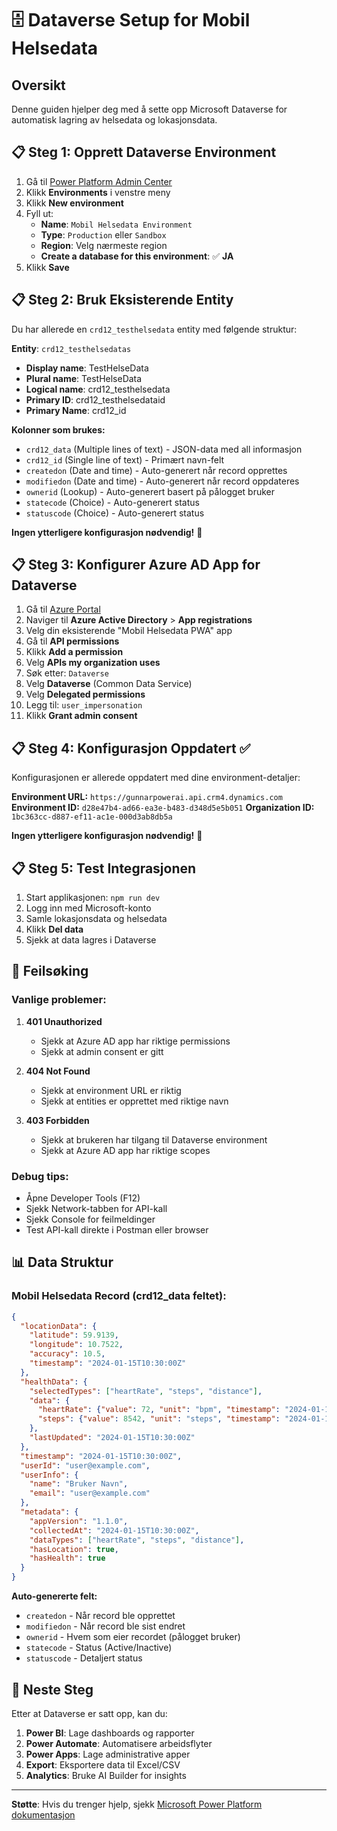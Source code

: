 # 🗄️ Dataverse Setup for Mobil Helsedata

## Oversikt
Denne guiden hjelper deg med å sette opp Microsoft Dataverse for automatisk lagring av helsedata og lokasjonsdata.

## 📋 Steg 1: Opprett Dataverse Environment

1. Gå til [Power Platform Admin Center](https://admin.powerplatform.microsoft.com)
2. Klikk **Environments** i venstre meny
3. Klikk **New environment**
4. Fyll ut:
   - **Name**: `Mobil Helsedata Environment`
   - **Type**: `Production` eller `Sandbox`
   - **Region**: Velg nærmeste region
   - **Create a database for this environment**: ✅ **JA**
5. Klikk **Save**

## 📋 Steg 2: Bruk Eksisterende Entity

Du har allerede en `crd12_testhelsedata` entity med følgende struktur:

**Entity**: `crd12_testhelsedatas`
- **Display name**: TestHelseData
- **Plural name**: TestHelseData
- **Logical name**: crd12_testhelsedata
- **Primary ID**: crd12_testhelsedataid
- **Primary Name**: crd12_id

**Kolonner som brukes:**
- `crd12_data` (Multiple lines of text) - JSON-data med all informasjon
- `crd12_id` (Single line of text) - Primært navn-felt
- `createdon` (Date and time) - Auto-generert når record opprettes
- `modifiedon` (Date and time) - Auto-generert når record oppdateres
- `ownerid` (Lookup) - Auto-generert basert på pålogget bruker
- `statecode` (Choice) - Auto-generert status
- `statuscode` (Choice) - Auto-generert status

**Ingen ytterligere konfigurasjon nødvendig!** 🎉

## 📋 Steg 3: Konfigurer Azure AD App for Dataverse

1. Gå til [Azure Portal](https://portal.azure.com)
2. Naviger til **Azure Active Directory** > **App registrations**
3. Velg din eksisterende "Mobil Helsedata PWA" app
4. Gå til **API permissions**
5. Klikk **Add a permission**
6. Velg **APIs my organization uses**
7. Søk etter: `Dataverse`
8. Velg **Dataverse** (Common Data Service)
9. Velg **Delegated permissions**
10. Legg til: `user_impersonation`
11. Klikk **Grant admin consent**

## 📋 Steg 4: Konfigurasjon Oppdatert ✅

Konfigurasjonen er allerede oppdatert med dine environment-detaljer:

**Environment URL:** `https://gunnarpowerai.api.crm4.dynamics.com`
**Environment ID:** `d28e47b4-ad66-ea3e-b483-d348d5e5b051`
**Organization ID:** `1bc363cc-d887-ef11-ac1e-000d3ab8db5a`

**Ingen ytterligere konfigurasjon nødvendig!** 🎉

## 📋 Steg 5: Test Integrasjonen

1. Start applikasjonen: `npm run dev`
2. Logg inn med Microsoft-konto
3. Samle lokasjonsdata og helsedata
4. Klikk **Del data**
5. Sjekk at data lagres i Dataverse

## 🔧 Feilsøking

### Vanlige problemer:

1. **401 Unauthorized**
   - Sjekk at Azure AD app har riktige permissions
   - Sjekk at admin consent er gitt

2. **404 Not Found**
   - Sjekk at environment URL er riktig
   - Sjekk at entities er opprettet med riktige navn

3. **403 Forbidden**
   - Sjekk at brukeren har tilgang til Dataverse environment
   - Sjekk at Azure AD app har riktige scopes

### Debug tips:

- Åpne Developer Tools (F12)
- Sjekk Network-tabben for API-kall
- Sjekk Console for feilmeldinger
- Test API-kall direkte i Postman eller browser

## 📊 Data Struktur

### Mobil Helsedata Record (crd12_data feltet):
```json
{
  "locationData": {
    "latitude": 59.9139,
    "longitude": 10.7522,
    "accuracy": 10.5,
    "timestamp": "2024-01-15T10:30:00Z"
  },
  "healthData": {
    "selectedTypes": ["heartRate", "steps", "distance"],
    "data": {
      "heartRate": {"value": 72, "unit": "bpm", "timestamp": "2024-01-15T10:30:00Z"},
      "steps": {"value": 8542, "unit": "steps", "timestamp": "2024-01-15T10:30:00Z"}
    },
    "lastUpdated": "2024-01-15T10:30:00Z"
  },
  "timestamp": "2024-01-15T10:30:00Z",
  "userId": "user@example.com",
  "userInfo": {
    "name": "Bruker Navn",
    "email": "user@example.com"
  },
  "metadata": {
    "appVersion": "1.1.0",
    "collectedAt": "2024-01-15T10:30:00Z",
    "dataTypes": ["heartRate", "steps", "distance"],
    "hasLocation": true,
    "hasHealth": true
  }
}
```

**Auto-genererte felt:**
- `createdon` - Når record ble opprettet
- `modifiedon` - Når record ble sist endret
- `ownerid` - Hvem som eier recordet (pålogget bruker)
- `statecode` - Status (Active/Inactive)
- `statuscode` - Detaljert status

## 🎯 Neste Steg

Etter at Dataverse er satt opp, kan du:

1. **Power BI**: Lage dashboards og rapporter
2. **Power Automate**: Automatisere arbeidsflyter
3. **Power Apps**: Lage administrative apper
4. **Export**: Eksportere data til Excel/CSV
5. **Analytics**: Bruke AI Builder for insights

---

**Støtte**: Hvis du trenger hjelp, sjekk [Microsoft Power Platform dokumentasjon](https://docs.microsoft.com/en-us/power-platform/)

